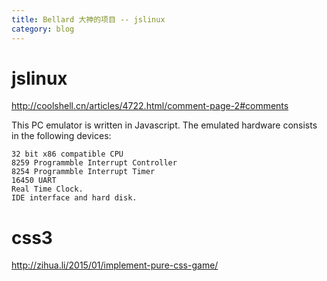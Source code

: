 ```yaml
---
title: Bellard 大神的项目 -- jslinux
category: blog
---
```

# jslinux
http://coolshell.cn/articles/4722.html/comment-page-2#comments

This PC emulator is written in Javascript. The emulated hardware consists in the following devices:

	32 bit x86 compatible CPU
	8259 Programmble Interrupt Controller
	8254 Programmble Interrupt Timer
	16450 UART
	Real Time Clock.
	IDE interface and hard disk.

# css3
http://zihua.li/2015/01/implement-pure-css-game/
